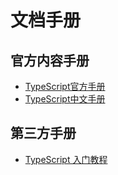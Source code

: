 # 文档手册

## 官方内容手册

* [TypeScript官方手册](https://www.typescriptlang.org/docs/handbook/basic-types.html)
* [TypeScript中文手册](https://typescript.bootcss.com/basic-types.html)



## 第三方手册

* [TypeScript 入门教程](http://ts.xcatliu.com/)

  

  

